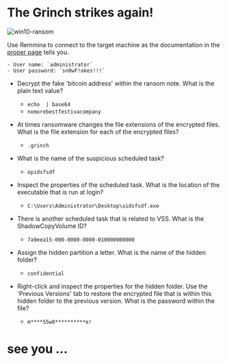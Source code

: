 # The Grinch strikes again!

![win10-ransom](https://github.com/edoardottt/tryhackme-ctf/blob/main/Advent-of-Cyber-2020/Day-23-The_Grinch_strikes_again!/win-ransomware.png)

Use Remmina to connect to the target machine as the documentation in the [proper page](https://tryhackme.com/room/adventofcyber2) tells you.

	- User name: `administrator`
	- User password: `sn0wF!akes!!!`


- Decrypt the fake 'bitcoin address' within the ransom note. What is the plain text value?

	- `echo  | base64`
	- `nomorebestfestivacompany`

- At times ransomware changes the file extensions of the encrypted files. What is the file extension for each of the encrypted files?

	- `.grinch`

- What is the name of the suspicious scheduled task?

	- `opidsfsdf`

- Inspect the properties of the scheduled task. What is the location of the executable that is run at login?

	- `C:\Users\Administrator\Desktop\oidsfsdf.exe`

- There is another scheduled task that is related to VSS. What is the ShadowCopyVolume ID?

	- `7a9eea15-000-0000-0000-010000000000`

- Assign the hidden partition a letter. What is the name of the hidden folder?

	- `confidential`

- Right-click and inspect the properties for the hidden folder. Use the 'Previous Versions' tab to restore the encrypted file that is within this hidden folder to the previous version. What is the password within the file?

	- `m****55w0**********e!`




# see you ...
